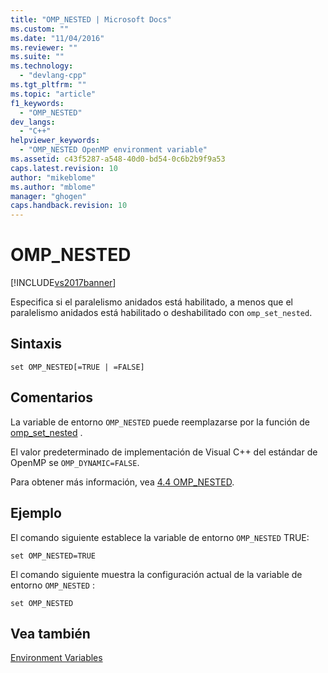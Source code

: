 ```yaml
---
title: "OMP_NESTED | Microsoft Docs"
ms.custom: ""
ms.date: "11/04/2016"
ms.reviewer: ""
ms.suite: ""
ms.technology: 
  - "devlang-cpp"
ms.tgt_pltfrm: ""
ms.topic: "article"
f1_keywords: 
  - "OMP_NESTED"
dev_langs: 
  - "C++"
helpviewer_keywords: 
  - "OMP_NESTED OpenMP environment variable"
ms.assetid: c43f5287-a548-40d0-bd54-0c6b2b9f9a53
caps.latest.revision: 10
author: "mikeblome"
ms.author: "mblome"
manager: "ghogen"
caps.handback.revision: 10
---
```

# OMP_NESTED
[!INCLUDE[vs2017banner](../../../assembler/inline/includes/vs2017banner.md)]

Especifica si el paralelismo anidados está habilitado, a menos que el paralelismo anidados está habilitado o deshabilitado con `omp_set_nested`.  
  
## Sintaxis  
  
```  
set OMP_NESTED[=TRUE | =FALSE]  
```  
  
## Comentarios  
 La variable de entorno `OMP_NESTED` puede reemplazarse por la función de [omp\_set\_nested](../../../parallel/openmp/reference/omp-set-nested.md) .  
  
 El valor predeterminado de implementación de Visual C\+\+ del estándar de OpenMP se `OMP_DYNAMIC=FALSE`.  
  
 Para obtener más información, vea [4.4 OMP\_NESTED](../Topic/4.4%20OMP_NESTED.md).  
  
## Ejemplo  
 El comando siguiente establece la variable de entorno `OMP_NESTED` TRUE:  
  
```  
set OMP_NESTED=TRUE  
```  
  
 El comando siguiente muestra la configuración actual de la variable de entorno `OMP_NESTED` :  
  
```  
set OMP_NESTED  
```  
  
## Vea también  
 [Environment Variables](../../../parallel/openmp/reference/openmp-environment-variables.md)
